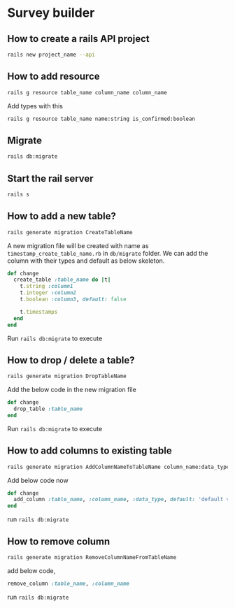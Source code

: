 # Survey builder


## How to create a rails API project
```sh
rails new project_name --api
```

## How to add resource
```sh
rails g resource table_name column_name column_name
```

Add types with this

```sh
rails g resource table_name name:string is_confirmed:boolean
```

## Migrate

```sh
rails db:migrate
```

## Start the rail server

```sh
rails s
```

## How to add a new table?

```sh
rails generate migration CreateTableName
```

A new migration file will be created with name as `timestamp_create_table_name.rb` in `db/migrate` folder. We can add the column with their types and default as below skeleton.

```ruby
def change
  create_table :table_name do |t|
    t.string :column1
    t.integer :column2
    t.boolean :column3, default: false

    t.timestamps
  end
end

```

Run `rails db:migrate` to execute

## How to drop / delete a table?

```sh
rails generate migration DropTableName
```

Add the below code in the new migration file

```ruby
def change
  drop_table :table_name
end
```

Run `rails db:migrate` to execute

## How to add columns to existing table

```sh
rails generate migration AddColumnNameToTableName column_name:data_type
```

Add below code now

```ruby
def change
  add_column :table_name, :column_name, :data_type, default: 'default value'
end
```

run `rails db:migrate`

## How to remove column

```sh
rails generate migration RemoveColumnNameFromTableName
```

add below code,

```ruby
remove_column :table_name, :column_name
```

run `rails db:migrate`
